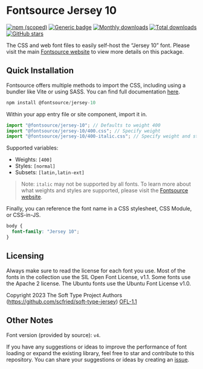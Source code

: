 # Fontsource Jersey 10

[![npm (scoped)](https://img.shields.io/npm/v/@fontsource/jersey-10?color=brightgreen)](https://www.npmjs.com/package/@fontsource/jersey-10) [![Generic badge](https://img.shields.io/badge/fontsource-passing-brightgreen)](https://github.com/fontsource/fontsource) [![Monthly downloads](https://badgen.net/npm/dm/@fontsource/jersey-10)](https://github.com/fontsource/fontsource) [![Total downloads](https://badgen.net/npm/dt/@fontsource/jersey-10)](https://github.com/fontsource/fontsource) [![GitHub stars](https://img.shields.io/github/stars/fontsource/fontsource.svg?style=social&label=Star)](https://github.com/fontsource/fontsource/stargazers)

The CSS and web font files to easily self-host the “Jersey 10” font. Please visit the main [Fontsource website](https://fontsource.org/fonts/jersey-10) to view more details on this package.

## Quick Installation

Fontsource offers multiple methods to import the CSS, including using a bundler like Vite or using SASS. You can find full documentation [here](https://fontsource.org/docs/getting-started/introduction).

```javascript
npm install @fontsource/jersey-10
```

Within your app entry file or site component, import it in.

```javascript
import "@fontsource/jersey-10"; // Defaults to weight 400
import "@fontsource/jersey-10/400.css"; // Specify weight
import "@fontsource/jersey-10/400-italic.css"; // Specify weight and style
```

Supported variables:
- Weights: `[400]`
- Styles: `[normal]`
- Subsets: `[latin,latin-ext]`

> Note: `italic` may not be supported by all fonts. To learn more about what weights and styles are supported, please visit the [Fontsource website](https://fontsource.org/fonts/jersey-10).

Finally, you can reference the font name in a CSS stylesheet, CSS Module, or CSS-in-JS.

```css
body {
  font-family: "Jersey 10";
}
```

## Licensing
Always make sure to read the license for each font you use. Most of the fonts in the collection use the SIL Open Font License, v1.1. Some fonts use the Apache 2 license. The Ubuntu fonts use the Ubuntu Font License v1.0.

Copyright 2023 The Soft Type Project Authors (https://github.com/scfried/soft-type-jersey)
[OFL-1.1](https://openfontlicense.org)

## Other Notes
Font version (provided by source): `v4`.

If you have any suggestions or ideas to improve the performance of font loading or expand the existing library, feel free to star and contribute to this repository. You can share your suggestions or ideas by creating an [issue](https://github.com/fontsource/fontsource/issues).
